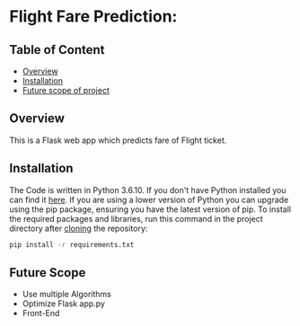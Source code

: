 # Flight Fare Prediction: 

## Table of Content
  * [Overview](#overview)
  * [Installation](#installation)
  * [Future scope of project](#future-scope)



## Overview
This is a Flask web app which predicts fare of Flight ticket.

## Installation
The Code is written in Python 3.6.10. If you don't have Python installed you can find it [here](https://www.python.org/downloads/). If you are using a lower version of Python you can upgrade using the pip package, ensuring you have the latest version of pip. To install the required packages and libraries, run this command in the project directory after [cloning](https://www.howtogeek.com/451360/how-to-clone-a-github-repository/) the repository:
```bash
pip install -r requirements.txt
```

## Future Scope

* Use multiple Algorithms
* Optimize Flask app.py
* Front-End 

